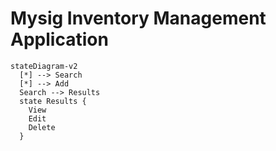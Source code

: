 # Mysig Inventory Management Application

```mermaid
stateDiagram-v2
  [*] --> Search
  [*] --> Add
  Search --> Results
  state Results {
    View
    Edit 
    Delete
  }
```
